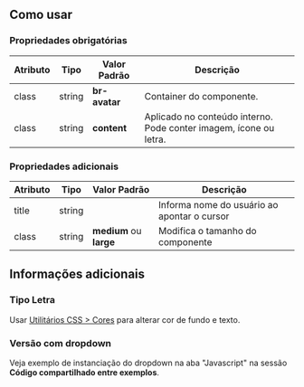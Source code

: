 [version]: # '2.0.2'

## Como usar

### Propriedades obrigatórias

| Atributo | Tipo   | Valor Padrão  | Descrição                                                         |
| -------- | ------ | ------------- | ----------------------------------------------------------------- |
| class    | string | **br-avatar** | Container do componente.                                          |
| class    | string | **content**   | Aplicado no conteúdo interno. Pode conter imagem, ícone ou letra. |

### Propriedades adicionais

| Atributo | Tipo   | Valor Padrão            | Descrição                                   |
| -------- | ------ | ----------------------- | ------------------------------------------- |
| title    | string |                         | Informa nome do usuário ao apontar o cursor |
| class    | string | **medium** ou **large** | Modifica o tamanho do componente            |

## Informações adicionais

### Tipo Letra

Usar [Utilitários CSS > Cores](/ds/utilities-css/cores) para alterar cor de fundo e texto.

### Versão com dropdown

Veja exemplo de instanciação do dropdown na aba "Javascript" na sessão **Código compartilhado entre exemplos**.
